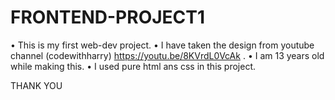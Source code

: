 # FRONTEND-PROJECT1
• This is my first web-dev project.
• I have taken the design from youtube channel (codewithharry) https://youtu.be/8KVrdL0VcAk .
• I am 13 years old while making this.
• I used pure html ans css in this project.

THANK YOU  
